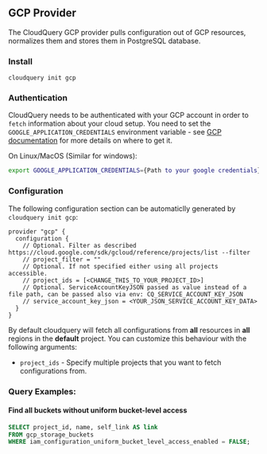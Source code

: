 ## GCP Provider

The CloudQuery GCP provider pulls configuration out of GCP resources, normalizes them and stores them in PostgreSQL database.

### Install

```shell
cloudquery init gcp
```

### Authentication

CloudQuery needs to be authenticated with your GCP account in order to `fetch` information about your cloud setup.
You need to set the `GOOGLE_APPLICATION_CREDENTIALS` environment variable - see [GCP documentation](https://cloud.google.com/docs/authentication/getting-started#command-line) for more details on where to get it.

On Linux/MacOS (Similar for windows):

```bash
export GOOGLE_APPLICATION_CREDENTIALS={Path to your google credentials}
```

### Configuration

The following configuration section can be automaticlly generated by `cloudquery init gcp`:

```hcl
provider "gcp" {
  configuration {
    // Optional. Filter as described https://cloud.google.com/sdk/gcloud/reference/projects/list --filter
    // project_filter = ""
    // Optional. If not specified either using all projects accessible.
    // project_ids = [<CHANGE_THIS_TO_YOUR_PROJECT_ID>]
    // Optional. ServiceAccountKeyJSON passed as value instead of a file path, can be passed also via env: CQ_SERVICE_ACCOUNT_KEY_JSON
    // service_account_key_json = <YOUR_JSON_SERVICE_ACCOUNT_KEY_DATA>
  }
}
```

By default cloudquery will fetch all configurations from **all** resources in **all** regions in the **default** project. You can customize this behaviour with the following arguments:

- `project_ids` - Specify multiple projects that you want to fetch configurations from.

### Query Examples:

#### Find all buckets without uniform bucket-level access

```sql
SELECT project_id, name, self_link AS link
FROM gcp_storage_buckets
WHERE iam_configuration_uniform_bucket_level_access_enabled = FALSE;
```
